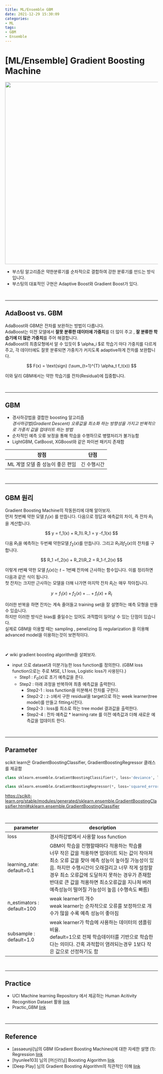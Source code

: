 ```yaml
---
title: ML/Ensemble GBM
date: 2021-12-29 15:30:09
categories:
- ML
tags:
- GBM
- Ensemble
---
```


# [ML/Ensemble] Gradient Boosting Machine

<img src = "https://drive.google.com/uc?export=download&id=1nkQz3WuMyRURP8hbftgXKVjv3nM-M0EF" width="600px">

- 부스팅 알고리즘은  약한분류기를 순차적으로 결합하여 강한 분류기를 만드는 방식입니다.
- 부스팅의 대표적인 구현은 Adaptive Boost와  Gradient Boost가 있다.

<br>

-----------

## AdaBoost vs. GBM

AdaBoost와 GBM은 잔차를 보완하는 방법이 다릅니다. <br>AdaBoost는 이전 모델에서 **잘못 분류한 데이터에 가중치**를 더 많이 주고 , **잘 분류한 학습기에 더  많은 가중치**를 주어 해결합니다. <br>AdaBoost의 최종모형에서 알 수 있듯이 $ \alpha_i $로 학습기 마다 가중치를 다르게 주고, 각 데이터에도 잘못 분류되면 가중치가 커지도록 adaptive하게 잔차를 보완합니다.

$$
F(x) = \text{sign} (\sum_{t=1}^{T} \alpha_t f_t(x))
$$

이와 달리 GBM에서는 약한 학습기를 잔차(Residual)에 집중합니다.

<br>

------------------

## GBM

- 경사하강법을 결합한 boosting 알고리즘 <br>*경사하강법(Gradient Descent) 오류값을 최소화 하는 방향성을 가지고 반복적으로 가중치 값을 업데이트 하는 방법*
- 순차적인 예측 오류 보정을 통해 학습을 수행하므로 병렬처리가 불가능함
- LightGBM, CatBoost, XGBoost와 같은 파이썬 패키지 존재함

| 장점                             | 단점        |
| -------------------------------- | ----------- |
| ML 계열 모델 중 성능이 좋은 편임 | 긴 수행시간 |

<br>

----------------

## GBM 원리

Gradient Boosting Machine의 작동원리에 대해 알아보자.<br>먼저 첫번째 약한 모델 $f_1(x)$ 를 만듭니다. 다음으로 정답과 예측값의 차이, 즉 잔차 $R_1$ 을 계산합니다.

$$
y = f_1(x) + R_1\\
R_1 = y -f_1(x)
$$

다음 $R_1$을 예측하는 두번째 약한모델 $f_2(x)$를 만듭니다.  그리고 $R_1$과$f_2(x)$의 잔차를 구합니다.

$$
R_1 =f_2(x) + R_2\\R_2 = R_1-f_2(x)
$$

이렇게 $t$번째 약한 모델 $f_t(x)$는 $t-1$번째 잔차에 근사하는 함수입니다. 이를 정리하면 다음과 같은 식이 됩니다.  <br>첫 잔차는 크지만 근사하는 모델을 더해 나가면 마지막 잔차 $R_t$는 매우 작아집니다.  

$$
y= f_1(x) + f_2(x) + ... +f_t(x)+R_t
$$

이러한 반복을 하면 잔차는 계속 줄어들고 training set을 잘 설명하는 예측 모형을 만들 수 있습니다. <br>하지만 이러한 방식은 bias를 줄일수는 있어도 과적합이 일어날 수 있는 단점이 있습니다. <br>실제로 GBM을 이용할 때는 sampling , penelizing 등 regularization 을 이용해 advanced model을 이용하는것이 보편적이다. 

<Br>

✔ wiki gradient boosting algorithm을 살펴보자.

- input 으로 dataset과 미분가능한 loss function를 정의한다. (GBM loss function으로는 주로 MSE, L1 loss, Logistic loss가 사용된다.) 
  - Step1 : $F_0(x)$로 초기 예측값을 준다.
  - Step2 : 아래 과정을 반복하여 최종 예측값을 출력한다.
    - Step2-1 : loss function을 미분해서 잔차를 구한다. 
    - Step2-2 : `2-1`에서 구한  residual을 target으로 하는 week learner(tree model)를 만들고 fitting시킨다.
    - Step2-3 : loss를 최소로 하는 tree model 결과값을 출력한다.
    - Step2-4 : 잔차 예측값 * learning rate 를 이전 예측값과 더해 새로운 예측값을 업데이트 한다.

<br>

--------

##  Parameter

scikit learn은 GradientBoostingClassifier, GradientBoostingRegressor 클래스를 제공함

```python
class sklearn.ensemble.GradientBoostingClassifier(*, loss='deviance', learning_rate=0.1, n_estimators=100, subsample=1.0, criterion='friedman_mse', min_samples_split=2, min_samples_leaf=1, min_weight_fraction_leaf=0.0, max_depth=3, min_impurity_decrease=0.0, init=None, random_state=None, max_features=None, verbose=0, max_leaf_nodes=None, warm_start=False, validation_fraction=0.1, n_iter_no_change=None, tol=0.0001, ccp_alpha=0.0)

class sklearn.ensemble.GradientBoostingRegressor(*, loss='squared_error', learning_rate=0.1, n_estimators=100, subsample=1.0, criterion='friedman_mse', min_samples_split=2, min_samples_leaf=1, min_weight_fraction_leaf=0.0, max_depth=3, min_impurity_decrease=0.0, init=None, random_state=None, max_features=None, alpha=0.9, verbose=0, max_leaf_nodes=None, warm_start=False, validation_fraction=0.1, n_iter_no_change=None, tol=0.0001, ccp_alpha=0.0)
```

https://scikit-learn.org/stable/modules/generated/sklearn.ensemble.GradientBoostingClassifier.html#sklearn.ensemble.GradientBoostingClassifier

<br>

| parameter                   | description                                                  |
| --------------------------- | ------------------------------------------------------------ |
| loss                        | 경사하강법에서 사용할 loss function                          |
| learning_rate:  default=0.1 | GBM이 학습을 진행할때마다 적용하는 학습률<Br>너무 작은 값을 적용하면 업데이트 되는 값이 작아져 최소 오류 값을 찾아 예측 성능이 높아질 가능성이 있음. 하지만 수행시간이 오래걸리고  너무 작게 설정할경우 최소 오류값에 도달하지 못하는 경우가 존재함 <br>반대로 큰 값을 적용하면 최소오류값을 지나쳐 버려 예측성능이 떨어질 가능성이 높음 (수행속도 빠름) |
| n_estimators : default=100  | weak learner의 개수<br>weak learner는 순차적으로 오류를 보정하므로 개수가 많을 수록 예측 성능이 좋아짐 |
| subsample : default=1.0     | weak learner가 학습에 사용하는 데이터의 샘플링 비율. <br>default=1으로 전체 학습데이터를 기반으로 학습한다는 의미다. 간혹 과적합이 염려되는경우 1보다 작은 값으로 선정하기도 함 |

<br>

--------------------

## Practice

- UCI Machine learning Repository 에서 제공하는 Human Acitivity Recognition Dataset 활용 [link](https://github.com/ominiv/Practice_ML/blob/master/Practice/UCI_Human_activity_dataset.ipynb)
- Practic_GBM [link](https://github.com/ominiv/Practice_ML/blob/master/Practice/Practice%20GBM.ipynb)

<br>

-----

## Reference

- [assaeunji]님의 GBM (Gradient Boosting Machines)에 대한 자세한 설명 (1): Regression  [link](https://assaeunji.github.io/machine%20learning/2020-09-05-gbm/)
- [hyunlee103] 님의 [머신러닝] Boosting Algorithm  [link](https://hyunlee103.tistory.com/25)
- [Deep Play] 님의 Gradient Boosting Algorithm의 직관적인 이해 [link](https://3months.tistory.com/368)

